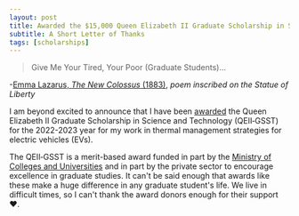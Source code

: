 ```yaml
---
layout: post
title: Awarded the $15,000 Queen Elizabeth II Graduate Scholarship in Science & Technology
subtitle: A Short Letter of Thanks
tags: [scholarships]
---
```


> Give Me Your Tired, Your Poor (Graduate Students)...

-[Emma Lazarus, *The New Colossus* (1883)](https://en.wikipedia.org/wiki/The_New_Colossus), *poem inscribed on the Statue of Liberty*

<!--more-->

I am beyond excited to announce that I have been [awarded](https://atoms.mie.utoronto.ca/news/#Aug8-2022) the Queen Elizabeth II Graduate Scholarship in Science and Technology (QEII‐GSST) for the 2022-2023 year for my work in thermal management strategies for electric vehicles (EVs).

The QEII‐GSST is a merit-based award funded in part by the [Ministry of Colleges and Universities](https://www.ontario.ca/page/ministry-colleges-universities) and in part by the private sector to encourage excellence in graduate studies. It can't be said enough that awards like these make a huge difference in any graduate student's life. We live in difficult times, so I can't thank the award donors enough for their support ❤.